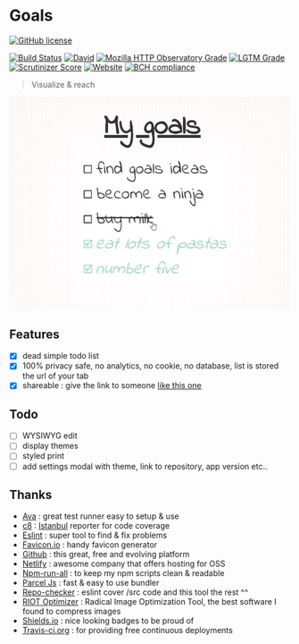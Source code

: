 # Goals

[![GitHub license](https://img.shields.io/github/license/shuunen/goals.svg?color=informational)](https://github.com/Shuunen/goals/blob/master/LICENSE)

[![Build Status](https://travis-ci.org/Shuunen/goals.svg?branch=master)](https://travis-ci.org/Shuunen/goals)
[![David](https://img.shields.io/david/shuunen/goals.svg)](https://david-dm.org/shuunen/goals)
[![Mozilla HTTP Observatory Grade](https://img.shields.io/mozilla-observatory/grade/shuunen-goals.netlify.app.svg?publish)](https://observatory.mozilla.org/analyze/shuunen-goals.netlify.app)
[![LGTM Grade](https://img.shields.io/lgtm/grade/javascript/github/Shuunen/goals.svg)](https://lgtm.com/projects/g/Shuunen/goals)
[![Scrutinizer Score](https://scrutinizer-ci.com/g/Shuunen/recipes/badges/quality-score.png?b=master)](https://scrutinizer-ci.com/g/Shuunen/recipes)
[![Website](https://img.shields.io/website/https/shuunen-goals.netlify.app.svg)](https://shuunen-goals.netlify.app)
[![BCH compliance](https://bettercodehub.com/edge/badge/Shuunen/folio?branch=master)](https://bettercodehub.com/)

> Visualize & reach

[![demo](docs/demo.jpg)](https://shuunen-goals.netlify.app#My%20goals=become%20a%20ninja,buy%20milk,!eat%20lots%20of%20pastas,find%20goals%20ideas,number%20five&something_else=12)

## Features

- [x] dead simple todo list
- [x] 100% privacy safe, no analytics, no cookie, no database, list is stored the url of your tab
- [x] shareable : give the link to someone [like this one](https://shuunen-goals.netlify.app#My%20goals=become%20a%20ninja,buy%20milk,!eat%20lots%20of%20pastas,find%20goals%20ideas,number%20five&something_else=12)

## Todo

- [ ] WYSIWYG edit
- [ ] display themes
- [ ] styled print
- [ ] add settings modal with theme, link to repository, app version etc..

## Thanks

- [Ava](https://github.com/avajs/ava) : great test runner easy to setup & use
- [c8](https://github.com/bcoe/c8) : [Istanbul](https://istanbul.js.org/) reporter for code coverage
- [Eslint](https://eslint.org) : super tool to find & fix problems
- [Favicon.io](https://favicon.io/favicon-generator/?t=G&ff=Linden+Hill&fs=120&fc=%23FFFFFF&b=rounded&bc=%230A5) : handy favicon generator
- [Github](https://github.com) : this great, free and evolving platform
- [Netlify](https://netlify.com) : awesome company that offers hosting for OSS
- [Npm-run-all](https://github.com/mysticatea/npm-run-all) : to keep my npm scripts clean & readable
- [Parcel Js](https://parceljs.org) : fast & easy to use bundler
- [Repo-checker](https://github.com/Shuunen/repo-checker) : eslint cover /src code and this tool the rest ^^
- [RIOT Optimizer](https://riot-optimizer.com) : Radical Image Optimization Tool, the best software I found to compress images
- [Shields.io](https://shields.io) : nice looking badges to be proud of
- [Travis-ci.org](https://travis-ci.org) : for providing free continuous deployments
